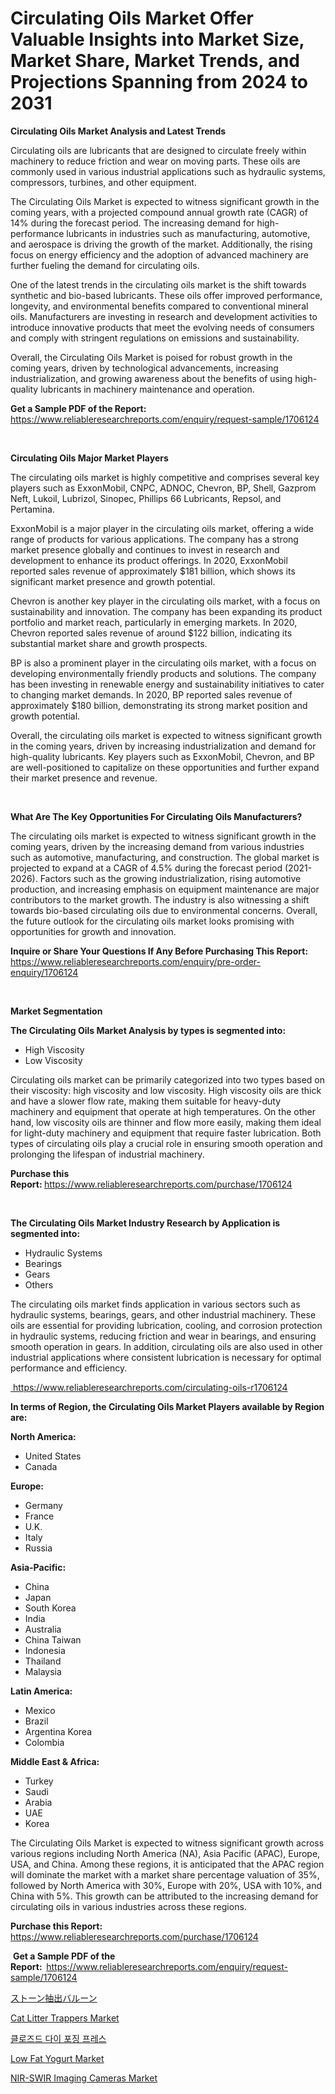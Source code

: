 <p><h1>Circulating Oils Market Offer Valuable Insights into Market Size, Market Share, Market Trends, and Projections Spanning from 2024 to 2031</h1></p><p><strong>Circulating Oils Market Analysis and Latest Trends</strong></p>
<p><p>Circulating oils are lubricants that are designed to circulate freely within machinery to reduce friction and wear on moving parts. These oils are commonly used in various industrial applications such as hydraulic systems, compressors, turbines, and other equipment.</p><p>The Circulating Oils Market is expected to witness significant growth in the coming years, with a projected compound annual growth rate (CAGR) of 14% during the forecast period. The increasing demand for high-performance lubricants in industries such as manufacturing, automotive, and aerospace is driving the growth of the market. Additionally, the rising focus on energy efficiency and the adoption of advanced machinery are further fueling the demand for circulating oils.</p><p>One of the latest trends in the circulating oils market is the shift towards synthetic and bio-based lubricants. These oils offer improved performance, longevity, and environmental benefits compared to conventional mineral oils. Manufacturers are investing in research and development activities to introduce innovative products that meet the evolving needs of consumers and comply with stringent regulations on emissions and sustainability.</p><p>Overall, the Circulating Oils Market is poised for robust growth in the coming years, driven by technological advancements, increasing industrialization, and growing awareness about the benefits of using high-quality lubricants in machinery maintenance and operation.</p></p>
<p><strong>Get a Sample PDF of the Report:&nbsp;</strong> <a href="https://www.reliableresearchreports.com/enquiry/request-sample/1706124">https://www.reliableresearchreports.com/enquiry/request-sample/1706124</a></p>
<p>&nbsp;</p>
<p><strong>Circulating Oils Major Market Players</strong></p>
<p><p>The circulating oils market is highly competitive and comprises several key players such as ExxonMobil, CNPC, ADNOC, Chevron, BP, Shell, Gazprom Neft, Lukoil, Lubrizol, Sinopec, Phillips 66 Lubricants, Repsol, and Pertamina. </p><p>ExxonMobil is a major player in the circulating oils market, offering a wide range of products for various applications. The company has a strong market presence globally and continues to invest in research and development to enhance its product offerings. In 2020, ExxonMobil reported sales revenue of approximately $181 billion, which shows its significant market presence and growth potential.</p><p>Chevron is another key player in the circulating oils market, with a focus on sustainability and innovation. The company has been expanding its product portfolio and market reach, particularly in emerging markets. In 2020, Chevron reported sales revenue of around $122 billion, indicating its substantial market share and growth prospects.</p><p>BP is also a prominent player in the circulating oils market, with a focus on developing environmentally friendly products and solutions. The company has been investing in renewable energy and sustainability initiatives to cater to changing market demands. In 2020, BP reported sales revenue of approximately $180 billion, demonstrating its strong market position and growth potential.</p><p>Overall, the circulating oils market is expected to witness significant growth in the coming years, driven by increasing industrialization and demand for high-quality lubricants. Key players such as ExxonMobil, Chevron, and BP are well-positioned to capitalize on these opportunities and further expand their market presence and revenue.</p></p>
<p>&nbsp;</p>
<p><strong>What Are The Key Opportunities For Circulating Oils Manufacturers?</strong></p>
<p><p>The circulating oils market is expected to witness significant growth in the coming years, driven by the increasing demand from various industries such as automotive, manufacturing, and construction. The global market is projected to expand at a CAGR of 4.5% during the forecast period (2021-2026). Factors such as the growing industrialization, rising automotive production, and increasing emphasis on equipment maintenance are major contributors to the market growth. The industry is also witnessing a shift towards bio-based circulating oils due to environmental concerns. Overall, the future outlook for the circulating oils market looks promising with opportunities for growth and innovation.</p></p>
<p><strong>Inquire or Share Your Questions If Any Before Purchasing This Report:</strong> <a href="https://www.reliableresearchreports.com/enquiry/pre-order-enquiry/1706124">https://www.reliableresearchreports.com/enquiry/pre-order-enquiry/1706124</a></p>
<p>&nbsp;</p>
<p><strong>Market Segmentation</strong></p>
<p><strong>The Circulating Oils Market Analysis by types is segmented into:</strong></p>
<p><ul><li>High Viscosity</li><li>Low Viscosity</li></ul></p>
<p><p>Circulating oils market can be primarily categorized into two types based on their viscosity: high viscosity and low viscosity. High viscosity oils are thick and have a slower flow rate, making them suitable for heavy-duty machinery and equipment that operate at high temperatures. On the other hand, low viscosity oils are thinner and flow more easily, making them ideal for light-duty machinery and equipment that require faster lubrication. Both types of circulating oils play a crucial role in ensuring smooth operation and prolonging the lifespan of industrial machinery.</p></p>
<p><strong>Purchase this Report:&nbsp;</strong><a href="https://www.reliableresearchreports.com/purchase/1706124">https://www.reliableresearchreports.com/purchase/1706124</a></p>
<p>&nbsp;</p>
<p><strong>The Circulating Oils Market Industry Research by Application is segmented into:</strong></p>
<p><ul><li>Hydraulic Systems</li><li>Bearings</li><li>Gears</li><li>Others</li></ul></p>
<p><p>The circulating oils market finds application in various sectors such as hydraulic systems, bearings, gears, and other industrial machinery. These oils are essential for providing lubrication, cooling, and corrosion protection in hydraulic systems, reducing friction and wear in bearings, and ensuring smooth operation in gears. In addition, circulating oils are also used in other industrial applications where consistent lubrication is necessary for optimal performance and efficiency.</p></p>
<p><a href="https://www.reliableresearchreports.com/circulating-oils-r1706124">&nbsp;https://www.reliableresearchreports.com/circulating-oils-r1706124</a></p>
<p><strong>In terms of Region, the Circulating Oils Market Players available by Region are:</strong></p>
<p>
    <p> <strong> North America: </strong>
        <ul>
            <li>United States</li>
            <li>Canada</li>
        </ul>
        </p> 
    <p> <strong> Europe: </strong>
        <ul>
            <li>Germany</li>
            <li>France</li>
            <li>U.K.</li>
            <li>Italy</li>
            <li>Russia</li>
        </ul>
        </p> 
    <p> <strong> Asia-Pacific: </strong>
        <ul>
            <li>China</li>
            <li>Japan</li>
            <li>South Korea</li>
            <li>India</li>
            <li>Australia</li>
            <li>China Taiwan</li>
            <li>Indonesia</li>
            <li>Thailand</li>
            <li>Malaysia</li>
        </ul>
        </p> 
    <p> <strong> Latin America: </strong>
        <ul>
            <li>Mexico</li>
            <li>Brazil</li>
            <li>Argentina Korea</li>
            <li>Colombia</li>
        </ul>
        </p> 
    <p> <strong> Middle East & Africa: </strong>
        <ul>
            <li>Turkey</li>
            <li>Saudi</li>
            <li>Arabia</li>
            <li>UAE</li>
            <li>Korea</li>
        </ul>
    </p>
    </p>
<p><p>The Circulating Oils Market is expected to witness significant growth across various regions including North America (NA), Asia Pacific (APAC), Europe, USA, and China. Among these regions, it is anticipated that the APAC region will dominate the market with a market share percentage valuation of 35%, followed by North America with 30%, Europe with 20%, USA with 10%, and China with 5%. This growth can be attributed to the increasing demand for circulating oils in various industries across these regions.</p></p>
<p><strong>Purchase this Report: </strong><a href="https://www.reliableresearchreports.com/purchase/1706124">https://www.reliableresearchreports.com/purchase/1706124</a></p>
<p>&nbsp;<strong>Get a Sample PDF of the Report:&nbsp;&nbsp;</strong><a href="https://www.reliableresearchreports.com/enquiry/request-sample/1706124">https://www.reliableresearchreports.com/enquiry/request-sample/1706124</a></p>
<p><strong></strong></p>
<p><p><a href="https://github.com/oqoeusbvpadwjs08/Market-Research-Report-List-2/blob/main/5471333125278.md">ストーン抽出バルーン</a></p><p><a href="https://github.com/edytherolanlouisejk1miz0wig/Market-Research-Report-List-2/blob/main/cat-litter-trappers-market.md">Cat Litter Trappers Market</a></p><p><a href="https://github.com/anton65482023/Market-Research-Report-List-1/blob/main/1525948109825.md">클로즈드 다이 포징 프레스</a></p><p><a href="https://issuu.com/reportprime-2/docs/low-fat-yogurt-market-size-2030.ppt_129faf8164b80d">Low Fat Yogurt Market</a></p><p><a href="https://github.com/peachesmcdowel1/Market-Research-Report-List-3/blob/main/nir-swir-imaging-cameras-market.md">NIR-SWIR Imaging Cameras Market</a></p></p>